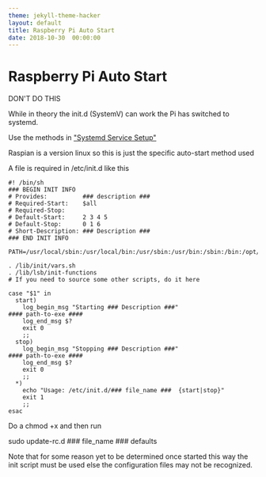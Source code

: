 ```yaml
---
theme: jekyll-theme-hacker
layout: default
title: Raspberry Pi Auto Start
date: 2018-10-30  00:00:00
---
```


# Raspberry Pi Auto Start

DON'T DO THIS

While in theory the init.d (SystemV) can work the Pi has switched to systemd.

Use the methods in ["Systemd Service Setup"](systemd-auto-start.html)

Raspian is a version linux so this is just the specific auto-start method used

A file is required in /etc/init.d like this

```
#! /bin/sh
### BEGIN INIT INFO
# Provides:          ### description ###
# Required-Start:    $all
# Required-Stop:     
# Default-Start:     2 3 4 5
# Default-Stop:      0 1 6
# Short-Description: ### Description ###
### END INIT INFO

PATH=/usr/local/sbin:/usr/local/bin:/usr/sbin:/usr/bin:/sbin:/bin:/opt/bin

. /lib/init/vars.sh
. /lib/lsb/init-functions
# If you need to source some other scripts, do it here

case "$1" in
  start)
    log_begin_msg "Starting ### Description ###"
#### path-to-exe ####
    log_end_msg $?
    exit 0
    ;;
  stop)
    log_begin_msg "Stopping ### Description ###"
#### path-to-exe ####
    log_end_msg $?
    exit 0
    ;;
  *)
    echo "Usage: /etc/init.d/### file_name ###  {start|stop}"
    exit 1
    ;;
esac

```

Do a chmod +x and then run

sudo update-rc.d ### file_name ### defaults

Note that for some reason yet to be determined once started this way the init script must be used else the configuration files may not be recognized.


